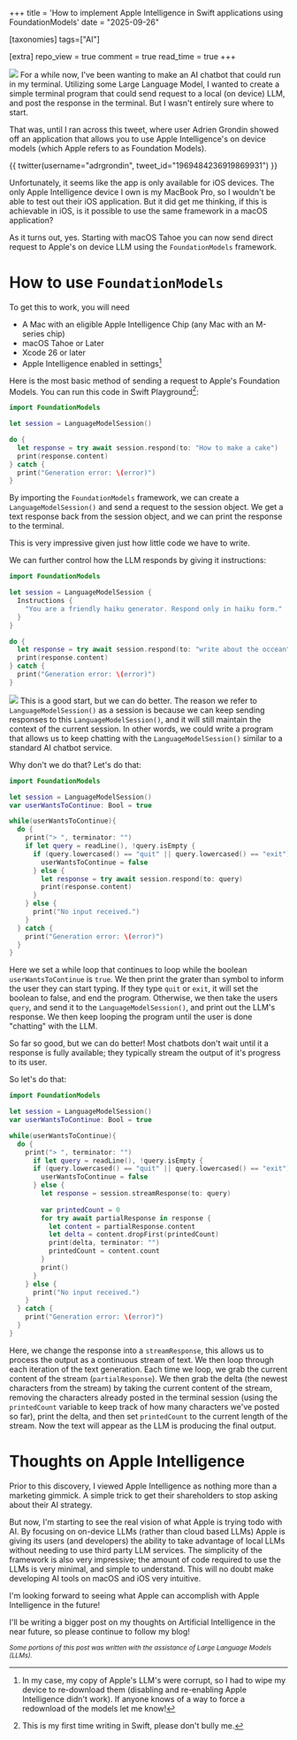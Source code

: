 +++
title = 'How to implement Apple Intelligence in Swift applications using FoundationModels'
date = "2025-09-26"

[taxonomies]
tags=["AI"]

[extra]
repo_view = true
comment = true
read_time = true
+++

![](https://sjc1.vultrobjects.com/apaxq-blog/2025/apple-foundation/Screenshot%202025-09-21%20at%206.12.05%E2%80%AFPM.png)
For a while now, I've been wanting to make an AI chatbot that could run in my terminal. Utilizing some Large Language Model, I wanted to create a simple terminal program that could send request to a local (on device) LLM, and post the response in the terminal. But I wasn't entirely sure where to start.

That was, until I ran across this tweet, where user Adrien Grondin showed off an application that allows you to use Apple Intelligence's on device models (which Apple refers to as Foundation Models).

{{ twitter(username="adrgrondin", tweet_id="1969484236919869931") }}

Unfortunately, it seems like the app is only available for iOS devices. The only Apple Intelligence device I own is my MacBook Pro, so I wouldn't be able to test out their iOS application. But it did get me thinking, if this is achievable in iOS, is it possible to use the same framework in a macOS application?

As it turns out, yes. Starting with macOS Tahoe you can now send direct request to Apple's on device LLM using the `FoundationModels` framework. 

# How to use `FoundationModels`

To get this to work, you will need
- A Mac with an eligible Apple Intelligence Chip (any Mac with an M-series chip)
- macOS Tahoe or Later
- Xcode 26 or later
- Apple Intelligence enabled in settings[^1]
[^1]: In my case, my copy of Apple's LLM's were corrupt, so I had to wipe my device to re-download them (disabling and re-enabling Apple Intelligence didn't work). If anyone knows of a way to force a redownload of the models let me know!

Here is the most basic method of sending a request to Apple's Foundation Models. You can run this code in Swift Playground[^2]:
```swift
import FoundationModels

let session = LanguageModelSession()

do {
  let response = try await session.respond(to: "How to make a cake")
  print(response.content)
} catch {
  print("Generation error: \(error)")
}
```
[^2]: This is my first time writing in Swift, please don't bully me. 

By importing the `FoundationModels` framework, we can create a `LanguageModelSession()` and send a request to the session object. We get a text response back from the session object, and we can print the response to the terminal. 

This is very impressive given just how little code we have to write.

We can further control how the LLM responds by giving it instructions:

```swift
import FoundationModels

let session = LanguageModelSession {
  Instructions {
    "You are a friendly haiku generator. Respond only in haiku form."
  }
}

do {
  let response = try await session.respond(to: "write about the occean")
  print(response.content)
} catch {
  print("Generation error: \(error)")
}
```
![](https://sjc1.vultrobjects.com/apaxq-blog/2025/apple-foundation/Screenshot%202025-09-24%20at%204.45.15%E2%80%AFPM.png)
This is a good start, but we can do better. The reason we refer to `LanguageModelSession()` as a session is because we can keep sending responses to this `LanguageModelSession()`, and it will still maintain the context of the current session. In other words, we could write a program that allows us to keep chatting with the `LanguageModelSession()` similar to a standard AI chatbot service. 

Why don't we do that? Let's do that:
```swift
import FoundationModels

let session = LanguageModelSession()
var userWantsToContinue: Bool = true

while(userWantsToContinue){
  do {
    print("> ", terminator: "")
    if let query = readLine(), !query.isEmpty {
      if (query.lowercased() == "quit" || query.lowercased() == "exit"){
        userWantsToContinue = false
      } else {
        let response = try await session.respond(to: query)
        print(response.content)
      }
    } else {
      print("No input received.")
    }
  } catch {
    print("Generation error: \(error)")
  }
}
```
Here we set a while loop that continues to loop while the boolean `userWantsToContinue` is `true`. We then print the grater than symbol to inform the user they can start typing. If they type `quit` or `exit`, it will set the boolean to false, and end the program. Otherwise, we then take the users `query`, and send it  to the `LanguageModelSession()`, and print out the LLM's response. We then keep looping the program until the user is done "chatting" with the LLM.

So far so good, but we can do better! Most chatbots don't wait until it a response is fully available; they typically stream the output of it's progress to its user. 

So let's do that:
```swift
import FoundationModels

let session = LanguageModelSession()
var userWantsToContinue: Bool = true

while(userWantsToContinue){
  do {
    print("> ", terminator: "")
      if let query = readLine(), !query.isEmpty {
      if (query.lowercased() == "quit" || query.lowercased() == "exit"){
        userWantsToContinue = false
      } else {
        let response = session.streamResponse(to: query)
          
        var printedCount = 0
        for try await partialResponse in response {
          let content = partialResponse.content
          let delta = content.dropFirst(printedCount)
          print(delta, terminator: "")
          printedCount = content.count
        }
        print()
      }
    } else {
      print("No input received.")
    }
  } catch {
    print("Generation error: \(error)")
  }
}
```
Here, we change the response into a `streamResponse`, this allows us to process the output as a continuous stream of text. We then loop through each iteration of the text generation. Each time we loop, we grab the current content of the stream (`partialResponse`). We then grab the delta (the newest characters from the stream) by taking the current content of the stream, removing the characters already posted in the terminal session (using the `printedCount` variable to keep track of how many characters we've posted so far), print the delta, and then set `printedCount` to the current length of the stream. Now the text will appear as the LLM is producing the final output. 

# Thoughts on Apple Intelligence
Prior to this discovery, I viewed Apple Intelligence as nothing more than a marketing gimmick. A simple trick to get their shareholders to stop asking about their AI strategy. 

But now, I'm starting to see the real vision of what Apple is trying todo with AI. By focusing on on-device LLMs (rather than cloud based LLMs) Apple is giving its users (and developers) the ability to take advantage of local LLMs without needing to use third party LLM services. The simplicity of the framework is also very impressive; the amount of code required to use the LLMs is very minimal, and simple to understand. This will no doubt make developing AI tools on macOS and iOS very intuitive. 

I'm looking forward to seeing what Apple can accomplish with Apple Intelligence in the future!

I'll be writing a bigger post on my thoughts on Artificial Intelligence in the near future, so please continue to follow my blog!

<sup>*Some portions of this post was written with the assistance of Large Language Models (LLMs).*</sup>